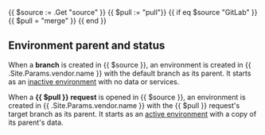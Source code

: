{{ $source := .Get "source" }}
{{ $pull := "pull"}}
{{ if eq $source "GitLab" }}
  {{ $pull = "merge" }}
{{ end }}
## Environment parent and status

When a **branch** is created in {{ $source }},
an environment is created in {{ .Site.Params.vendor.name }} with the default branch as its parent.
It starts as an [inactive environment](/other/glossary.html#inactive-environment) with no data or services.

When a **{{ $pull }} request** is opened in {{ $source }},
an environment is created in {{ .Site.Params.vendor.name }} with the {{ $pull }} request's target branch as its parent.
It starts as an [active environment](/other/glossary.html#active-environment) with a copy of its parent's data.
